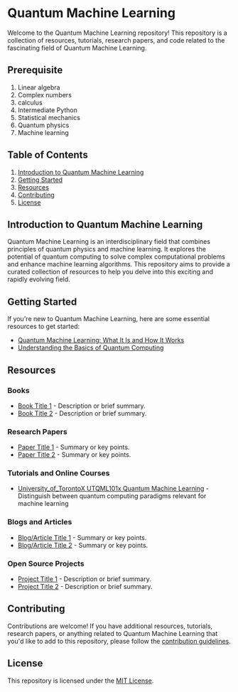 # Quantum Machine Learning

Welcome to the Quantum Machine Learning repository! This repository is a collection of resources, tutorials, research papers, and code related to the fascinating field of Quantum Machine Learning.

## Prerequisite 
1. Linear algebra
2. Complex numbers
3. calculus
4. Intermediate Python
5. Statistical mechanics
6. Quantum physics
7. Machine learning

## Table of Contents

1. [Introduction to Quantum Machine Learning](#introduction-to-quantum-machine-learning)
2. [Getting Started](#getting-started)
3. [Resources](#resources)
4. [Contributing](#contributing)
5. [License](#license)

## Introduction to Quantum Machine Learning

Quantum Machine Learning is an interdisciplinary field that combines principles of quantum physics and machine learning. It explores the potential of quantum computing to solve complex computational problems and enhance machine learning algorithms. This repository aims to provide a curated collection of resources to help you delve into this exciting and rapidly evolving field.

## Getting Started

If you're new to Quantum Machine Learning, here are some essential resources to get started:

- [Quantum Machine Learning: What It Is and How It Works](link_to_intro_article)
- [Understanding the Basics of Quantum Computing](link_to_quantum_computing_intro)

## Resources

### Books
- [Book Title 1](link_to_book1) - Description or brief summary.
- [Book Title 2](link_to_book2) - Description or brief summary.

### Research Papers
- [Paper Title 1](link_to_paper1) - Summary or key points.
- [Paper Title 2](link_to_paper2) - Summary or key points.

### Tutorials and Online Courses
- [University_of_TorontoX UTQML101x Quantum Machine Learning](link_to_tutorial1) -Distinguish between quantum computing paradigms relevant for machine learning


### Blogs and Articles
- [Blog/Article Title 1](link_to_blog1) - Summary or key points.
- [Blog/Article Title 2](link_to_blog2) - Summary or key points.

### Open Source Projects
- [Project Title 1](link_to_project1) - Description or brief summary.
- [Project Title 2](link_to_project2) - Description or brief summary.

## Contributing

Contributions are welcome! If you have additional resources, tutorials, research papers, or anything related to Quantum Machine Learning that you'd like to add to this repository, please follow the [contribution guidelines](CONTRIBUTING.md).

## License

This repository is licensed under the [MIT License](LICENSE).

